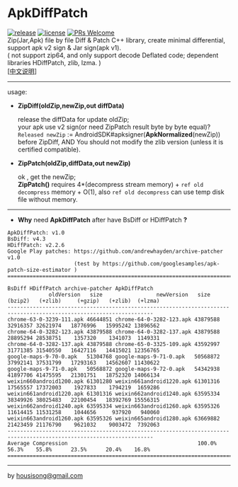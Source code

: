 **ApkDiffPatch**
================
[![release](https://img.shields.io/badge/release-v1.0.1-blue.svg)](https://github.com/sisong/ApkDiffPatch/releases)  [![license](https://img.shields.io/badge/license-MIT-blue.svg)](https://github.com/sisong/ApkDiffPatch/blob/master/LICENSE)  [![PRs Welcome](https://img.shields.io/badge/PRs-welcome-blue.svg)](https://github.com/sisong/ApkDiffPatch/pulls)   
Zip(Jar,Apk) file by file Diff & Patch C++ library, create minimal differential, support apk v2 sign & Jar sign(apk v1).    
( not support zip64, and only support decode Deflated code; dependent libraries HDiffPatch, zlib, lzma. )   
[[中文说明](https://blog.csdn.net/housisong/article/details/79768678)]

---
usage:

*  **ZipDiff(oldZip,newZip,out diffData)**
   
   release the diffData for update oldZip;    
   your apk use v2 sign(or need ZipPatch result byte by byte equal)? `Released newZip` := AndroidSDK#apksigner(**ApkNormalized**(newZip))  before ZipDiff, AND You should not modify the zlib version (unless it is certified compatible).   
   
*  **ZipPatch(oldZip,diffData,out newZip)**
  
   ok , get the newZip;   
   **ZipPatch()** requires 4*(decompress stream memory) + `ref old decompress` memory + O(1), also `ref old decompress` can use temp disk file without memory. 
   
---
*  **Why** need **ApkDiffPatch** after have BsDiff or HDiffPatch **?**
```
ApkDiffPatch: v1.0
BsDiff: v4.3
HDiffPatch: v2.2.6   
Google Play patches: https://github.com/andrewhayden/archive-patcher  v1.0 
                     (test by https://github.com/googlesamples/apk-patch-size-estimator )
====================================================================================================================
                                                                    BsDiff HDiffPatch archive-patcher ApkDiffPatch
             oldVersion   size                 newVersion   size    (bzip2)   (+zlib)     (+gzip)   (+zlib)  (+lzma)
--------------------------------------------------------------------------------------------------------------------
chrome-63-0-3239-111.apk 46644851 chrome-64-0-3282-123.apk 43879588 32916357 32621974   18776996   15995242 13896562
chrome-64-0-3282-123.apk 43879588 chrome-64-0-3282-137.apk 43879588 28895294 28538751    1357320    1341073  1149331
chrome-64-0-3282-137.apk 43879588 chrome-65-0-3325-109.apk 43592997 31771385 31540550   16427116   14415021 12356765
google-maps-9-70-0.apk   51304768 google-maps-9-71-0.apk   50568872 37992141 37531799   17293163   14562607 11430622
google-maps-9-71-0.apk   50568872 google-maps-9-72-0.apk   54342938 41897706 41475595   21301751   18752320 14066134
weixin660android1200.apk 61301280 weixin661android1220.apk 61301316 17565557 17372003    1927833    1794219  1659286
weixin661android1220.apk 61301316 weixin662android1240.apk 63595334 38349926 38025483   22100454   18392769 15556315
weixin662android1240.apk 63595334 weixin663android1260.apk 63595326 11614415 11531258    1044656     937920   940060
weixin663android1260.apk 63595326 weixin665android1280.apk 63669882 21423459 21176790    9621032    9003472  7392063
--------------------------------------------------------------------------------------------------------------------
Average Compression                                         100.0%    56.3%    55.8%      23.5%      20.4%    16.8%
====================================================================================================================
```
   
---
by housisong@gmail.com  

